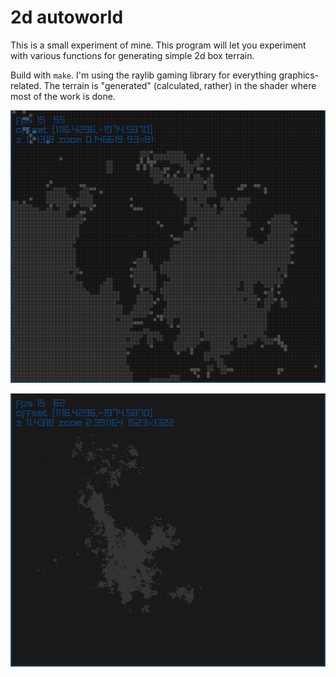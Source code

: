 # 2d autoworld

This is a small experiment of mine. This program will let you
experiment with various functions for generating simple 2d box
terrain.

Build with `make`. I'm using the raylib gaming library for everything
graphics-related. The terrain is "generated" (calculated, rather) in
the shader where most of the work is done.

![screen shot 1](screenshots/ss1.png)

![screen shot 2](screenshots/ss2.png)
